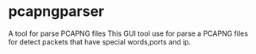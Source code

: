 # pcapngparser
A tool for parse PCAPNG files
This GUI tool use for parse a PCAPNG files for detect packets that have special words,ports and ip.
